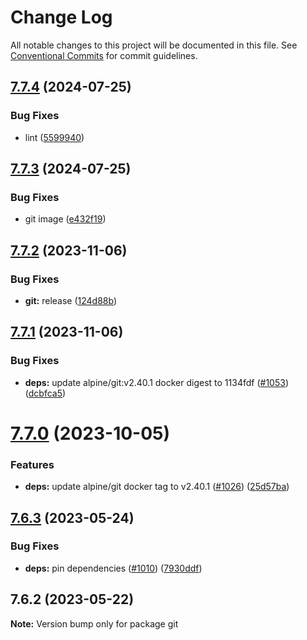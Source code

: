 # Change Log

All notable changes to this project will be documented in this file.
See [Conventional Commits](https://conventionalcommits.org) for commit guidelines.

## [7.7.4](https://github.com/SocialGouv/docker/compare/git@7.7.3...git@7.7.4) (2024-07-25)


### Bug Fixes

* lint ([5599940](https://github.com/SocialGouv/docker/commit/55999402b3dcfa48dc599d1aa36304dcb77cee8e))





## [7.7.3](https://github.com/SocialGouv/docker/compare/git@7.7.2...git@7.7.3) (2024-07-25)


### Bug Fixes

* git image ([e432f19](https://github.com/SocialGouv/docker/commit/e432f19d6adcd5d09d8c086b45c9002f40624bfc))





## [7.7.2](https://github.com/SocialGouv/docker/compare/git@7.7.1...git@7.7.2) (2023-11-06)


### Bug Fixes

* **git:** release ([124d88b](https://github.com/SocialGouv/docker/commit/124d88be99a0fc5e39659a3a14b9faf5510e0e2f))





## [7.7.1](https://github.com/SocialGouv/docker/compare/git@7.7.0...git@7.7.1) (2023-11-06)


### Bug Fixes

* **deps:** update alpine/git:v2.40.1 docker digest to 1134fdf ([#1053](https://github.com/SocialGouv/docker/issues/1053)) ([dcbfca5](https://github.com/SocialGouv/docker/commit/dcbfca532337c8000d13a65441f38417357a6ea9))





# [7.7.0](https://github.com/SocialGouv/docker/compare/git@7.6.3...git@7.7.0) (2023-10-05)


### Features

* **deps:** update alpine/git docker tag to v2.40.1 ([#1026](https://github.com/SocialGouv/docker/issues/1026)) ([25d57ba](https://github.com/SocialGouv/docker/commit/25d57ba11e63b27bed0be739093a8b9a610de3c4))





## [7.6.3](https://github.com/SocialGouv/docker/compare/git@7.6.2...git@7.6.3) (2023-05-24)


### Bug Fixes

* **deps:** pin dependencies ([#1010](https://github.com/SocialGouv/docker/issues/1010)) ([7930ddf](https://github.com/SocialGouv/docker/commit/7930ddf906331d5a3e162640508733172a75b765))





## 7.6.2 (2023-05-22)

**Note:** Version bump only for package git
